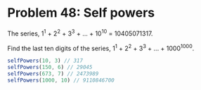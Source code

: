 # Problem 48: Self powers

The series, 1<sup>1</sup> + 2<sup>2</sup> + 3<sup>3</sup> + ... + 10<sup>10</sup> = 10405071317.

Find the last ten digits of the series, 1<sup>1</sup> + 2<sup>2</sup> + 3<sup>3</sup> + ... + 1000<sup>1000</sup>.

```javascript
selfPowers(10, 3) // 317
selfPowers(150, 6) // 29045
selfPowers(673, 7) // 2473989
selfPowers(1000, 10) // 9110846700
```
